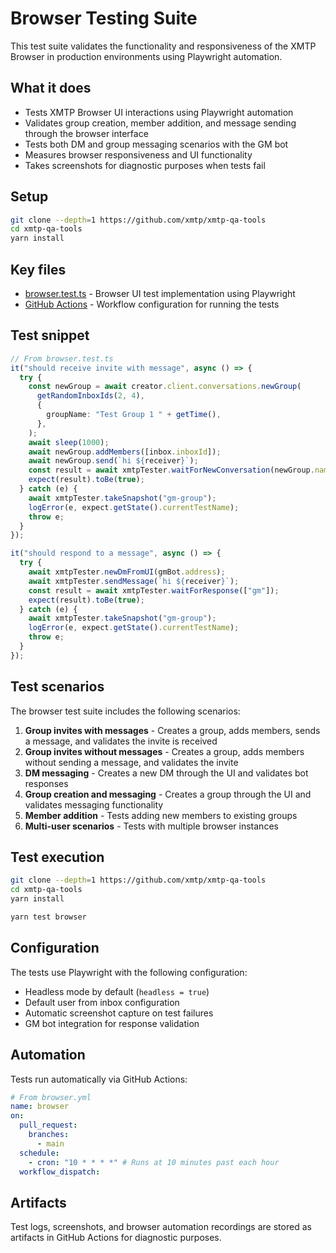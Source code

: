 # Browser Testing Suite

This test suite validates the functionality and responsiveness of the XMTP Browser in production environments using Playwright automation.

## What it does

- Tests XMTP Browser UI interactions using Playwright automation
- Validates group creation, member addition, and message sending through the browser interface
- Tests both DM and group messaging scenarios with the GM bot
- Measures browser responsiveness and UI functionality
- Takes screenshots for diagnostic purposes when tests fail

## Setup

```bash
git clone --depth=1 https://github.com/xmtp/xmtp-qa-tools
cd xmtp-qa-tools
yarn install
```

## Key files

- [browser.test.ts](./browser.test.ts) - Browser UI test implementation using Playwright
- [GitHub Actions](https://github.com/xmtp/xmtp-qa-tools/actions/workflows/Browser.yml) - Workflow configuration for running the tests

## Test snippet

```typescript
// From browser.test.ts
it("should receive invite with message", async () => {
  try {
    const newGroup = await creator.client.conversations.newGroup(
      getRandomInboxIds(2, 4),
      {
        groupName: "Test Group 1 " + getTime(),
      },
    );
    await sleep(1000);
    await newGroup.addMembers([inbox.inboxId]);
    await newGroup.send(`hi ${receiver}`);
    const result = await xmtpTester.waitForNewConversation(newGroup.name);
    expect(result).toBe(true);
  } catch (e) {
    await xmtpTester.takeSnapshot("gm-group");
    logError(e, expect.getState().currentTestName);
    throw e;
  }
});

it("should respond to a message", async () => {
  try {
    await xmtpTester.newDmFromUI(gmBot.address);
    await xmtpTester.sendMessage(`hi ${receiver}`);
    const result = await xmtpTester.waitForResponse(["gm"]);
    expect(result).toBe(true);
  } catch (e) {
    await xmtpTester.takeSnapshot("gm-group");
    logError(e, expect.getState().currentTestName);
    throw e;
  }
});
```

## Test scenarios

The browser test suite includes the following scenarios:

1. **Group invites with messages** - Creates a group, adds members, sends a message, and validates the invite is received
2. **Group invites without messages** - Creates a group, adds members without sending a message, and validates the invite
3. **DM messaging** - Creates a new DM through the UI and validates bot responses
4. **Group creation and messaging** - Creates a group through the UI and validates messaging functionality
5. **Member addition** - Tests adding new members to existing groups
6. **Multi-user scenarios** - Tests with multiple browser instances

## Test execution

```bash
git clone --depth=1 https://github.com/xmtp/xmtp-qa-tools
cd xmtp-qa-tools
yarn install

yarn test browser
```

## Configuration

The tests use Playwright with the following configuration:

- Headless mode by default (`headless = true`)
- Default user from inbox configuration
- Automatic screenshot capture on test failures
- GM bot integration for response validation

## Automation

Tests run automatically via GitHub Actions:

```yaml
# From browser.yml
name: browser
on:
  pull_request:
    branches:
      - main
  schedule:
    - cron: "10 * * * *" # Runs at 10 minutes past each hour
  workflow_dispatch:
```

## Artifacts

Test logs, screenshots, and browser automation recordings are stored as artifacts in GitHub Actions for diagnostic purposes.
